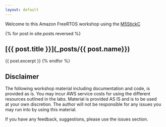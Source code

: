 ```yaml
---
layout: default
---
```


Welcome to this Amazon FreeRTOS workshop using the [M5StickC](https://docs.m5stack.com/#/en/core/m5stickc)


{% for post in site.posts reversed %}
## [{{ post.title }}](_posts/{{ post.name}})
{{ post.excerpt }}
{% endfor %}


## Disclaimer
The following workshop material including documentation and code, is provided as is. You may incur AWS service costs for using the different resources outlined in the labs. Material is provided AS IS and is to be used at your own discretion. The author will not be responsible for any issues you may run into by using this material. 

If you have any feedback, suggestions, please use the issues section.